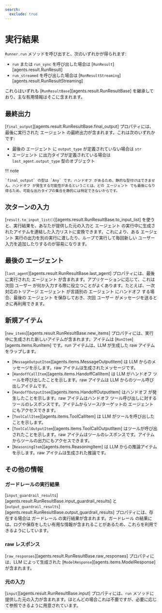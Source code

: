 ```yaml
---
search:
  exclude: true
---
```

# 実行結果

`Runner.run` メソッドを呼び出すと、次のいずれかが得られます:

-   `run` または `run_sync` を呼び出した場合は [`RunResult`][agents.result.RunResult]
-   `run_streamed` を呼び出した場合は [`RunResultStreaming`][agents.result.RunResultStreaming]

これらはいずれも [`RunResultBase`][agents.result.RunResultBase] を継承しており、主な有用情報はそこに含まれます。

## 最終出力

[`final_output`][agents.result.RunResultBase.final_output] プロパティには、最後に実行された エージェント の最終出力が含まれます。これは次のいずれかです:

-   最後の エージェント に `output_type` が定義されていない場合は `str`
-   エージェント に出力タイプが定義されている場合は `last_agent.output_type` 型のオブジェクト

!!! note

    `final_output` の型は `Any` です。ハンドオフ があるため、静的な型付けはできません。ハンドオフ が発生する可能性があるということは、どの エージェント でも最後になり得るため、可能な出力タイプの集合を静的には特定できないからです。

## 次ターンの入力

[`result.to_input_list()`][agents.result.RunResultBase.to_input_list] を使うと、実行結果を、あなたが提供した元の入力と エージェント の実行中に生成されたアイテムを連結した入力リストに変換できます。これにより、ある エージェント 実行の出力を別の実行に渡したり、ループで実行して毎回新しい ユーザー 入力を追加したりするのが容易になります。

## 最後の エージェント

[`last_agent`][agents.result.RunResultBase.last_agent] プロパティには、最後に実行された エージェント が含まれます。アプリケーションに応じて、これは次回 ユーザー が何か入力する際に役立つことがよくあります。たとえば、一次対応のトリアージ エージェント が言語別の エージェント にハンドオフ する場合、最後の エージェント を保存しておき、次回 ユーザー がメッセージを送るときに再利用できます。

## 新規アイテム

[`new_items`][agents.result.RunResultBase.new_items] プロパティには、実行中に生成された新しいアイテムが含まれます。アイテムは [`RunItem`][agents.items.RunItem] です。run アイテムは、LLM が生成した raw アイテムをラップします。

-   [`MessageOutputItem`][agents.items.MessageOutputItem] は LLM からのメッセージを示します。raw アイテムは生成されたメッセージです。
-   [`HandoffCallItem`][agents.items.HandoffCallItem] は LLM がハンドオフ ツールを呼び出したことを示します。raw アイテムは LLM からのツール呼び出しアイテムです。
-   [`HandoffOutputItem`][agents.items.HandoffOutputItem] はハンドオフ が発生したことを示します。raw アイテムはハンドオフ ツール呼び出しに対するツールのレスポンスです。アイテムからソース/ターゲットの エージェント にもアクセスできます。
-   [`ToolCallItem`][agents.items.ToolCallItem] は LLM がツールを呼び出したことを示します。
-   [`ToolCallOutputItem`][agents.items.ToolCallOutputItem] はツールが呼び出されたことを示します。raw アイテムはツールのレスポンスです。アイテムからツールの出力にもアクセスできます。
-   [`ReasoningItem`][agents.items.ReasoningItem] は LLM からの推論アイテムを示します。raw アイテムは生成された推論です。

## その他の情報

### ガードレールの実行結果

[`input_guardrail_results`][agents.result.RunResultBase.input_guardrail_results] と [`output_guardrail_results`][agents.result.RunResultBase.output_guardrail_results] プロパティには、存在する場合は ガードレール の実行結果が含まれます。ガードレール の結果には、ログや保存をしたい有用な情報が含まれることがあるため、これらを利用できるようにしています。

### raw レスポンス

[`raw_responses`][agents.result.RunResultBase.raw_responses] プロパティには、LLM によって生成された [`ModelResponse`][agents.items.ModelResponse] が含まれます。

### 元の入力

[`input`][agents.result.RunResultBase.input] プロパティには、`run` メソッドに提供した元の入力が含まれます。ほとんどの場合これは不要ですが、必要に応じて参照できるように用意されています。